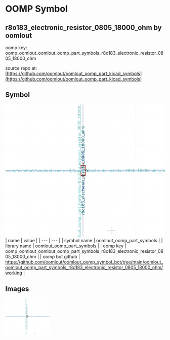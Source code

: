 # OOMP Symbol  
## r8o183_electronic_resistor_0805_18000_ohm  by oomlout  
  
oomp key: oomp_oomlout_oomlout_oomp_part_symbols_r8o183_electronic_resistor_0805_18000_ohm  
  
source repo at: [https://github.com/oomlout/oomlout_oomp_part_kicad_symbols](https://github.com/oomlout/oomlout_oomp_part_kicad_symbols)  
## Symbol  
  
[![working.png](working_600.png)](working.png)  
| name | value | 
| --- | --- | 
| symbol name | oomlout_oomp_part_symbols | 
| library name | oomlout_oomp_part_symbols | 
| oomp key | oomp_oomlout_oomlout_oomp_part_symbols_r8o183_electronic_resistor_0805_18000_ohm | 
| oomp bot github | https://github.com/oomlout/oomlout_oomp_symbol_bot/tree/main/oomlout_oomlout_oomp_part_symbols_r8o183_electronic_resistor_0805_18000_ohm/working | 
## Images  
  
[![working.png](working_140.png)](working.png)  
